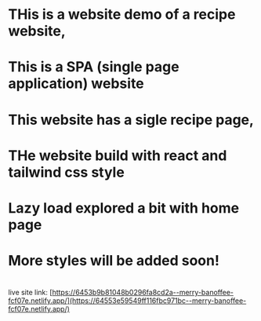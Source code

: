 # THis is a website demo of a recipe website, 
# This is a SPA (single page application) website
# This website has a sigle recipe page,
# THe website build with react and tailwind css style
# Lazy load explored a bit with home page
# More styles will be added soon!
# 
live site link: [https://6453b9b81048b0296fa8cd2a--merry-banoffee-fcf07e.netlify.app/](https://64553e59549ff116fbc971bc--merry-banoffee-fcf07e.netlify.app/)

